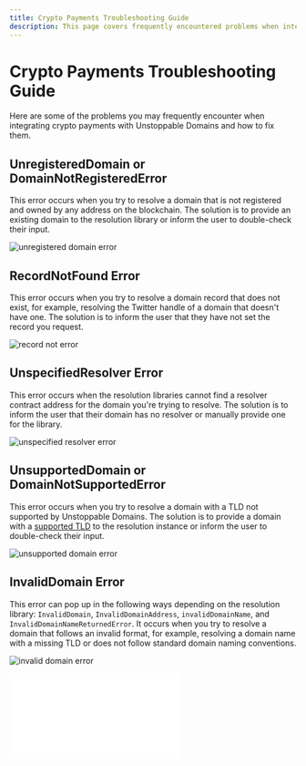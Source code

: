 ```yaml
---
title: Crypto Payments Troubleshooting Guide
description: This page covers frequently encountered problems when integrating the crypto payments feature and potential solutions.
---
```


# Crypto Payments Troubleshooting Guide

Here are some of the problems you may frequently encounter when integrating crypto payments with Unstoppable Domains and how to fix them.

## UnregisteredDomain or DomainNotRegisteredError

This error occurs when you try to resolve a domain that is not registered and owned by any address on the blockchain. The solution is to provide an existing domain to the resolution library or inform the user to double-check their input.

![unregistered domain error](/images/unregistered-domain-error.png '#display=block;margin-left=auto;margin-right=auto;width=50%;')

## RecordNotFound Error

This error occurs when you try to resolve a domain record that does not exist, for example, resolving the Twitter handle of a domain that doesn't have one. The solution is to inform the user that they have not set the record you request.

![record not error](/images/record-not-found-error.png '#display=block;margin-left=auto;margin-right=auto;width=50%;')

## UnspecifiedResolver Error

This error occurs when the resolution libraries cannot find a resolver contract address for the domain you're trying to resolve. The solution is to inform the user that their domain has no resolver or manually provide one for the library.

![unspecified resolver error](/images/unspecified-resolver-error.png '#display=block;margin-left=auto;margin-right=auto;width=50%;')

## UnsupportedDomain or DomainNotSupportedError

This error occurs when you try to resolve a domain with a TLD not supported by Unstoppable Domains. The solution is to provide a domain with a [supported TLD](../../developer-toolkit/resolution-libraries/libraries-overview/#supported-domains-for-resolution-libraries) to the resolution instance or inform the user to double-check their input.

![unsupported domain error](/images/unsupported-domain-error.png '#display=block;margin-left=auto;margin-right=auto;width=50%;')

## InvalidDomain Error

This error can pop up in the following ways depending on the resolution library: `InvalidDomain`, `InvalidDomainAddress`, `invalidDomainName`, and `InvalidDomainNameReturnedError`. It occurs when you try to resolve a domain that follows an invalid format, for example, resolving a domain name with a missing TLD or does not follow standard domain naming conventions.

![invalid domain error](/images/invalid-domain-error.png '#display=block;margin-left=auto;margin-right=auto;width=50%;')

<embed src="/snippets/_discord.md" />
